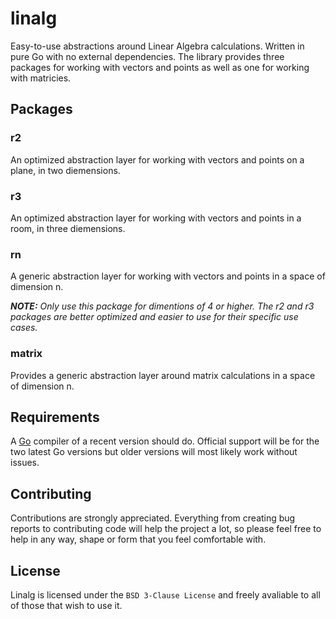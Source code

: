 # linalg
Easy-to-use abstractions around Linear Algebra calculations. Written in pure Go with no external dependencies.
The library provides three packages for working with vectors and points as well as one for working with matricies.

## Packages

### r2
An optimized abstraction layer for working with vectors and points on a plane, in two diemensions.

### r3
An optimized abstraction layer for working with vectors and points in a room, in three diemensions.

### rn
A generic abstraction layer for working with vectors and points in a space of dimension n.

***NOTE:*** *Only use this package for dimentions of 4 or higher. The r2 and r3 packages are better optimized and easier to use for their specific use cases.*

### matrix
Provides a generic abstraction layer around matrix calculations in a space of dimension n.

## Requirements
A [Go](https://golang.org/) compiler of a recent version should do. Official support will be for the two latest Go versions but older versions will most likely work without issues.

## Contributing
Contributions are strongly appreciated. Everything from creating bug reports to contributing code will help the project a lot, so please feel free to help in any way, shape or form that you feel comfortable with.

## License

Linalg is licensed under the `BSD 3-Clause License` and freely avaliable to all of those that wish to use it.
